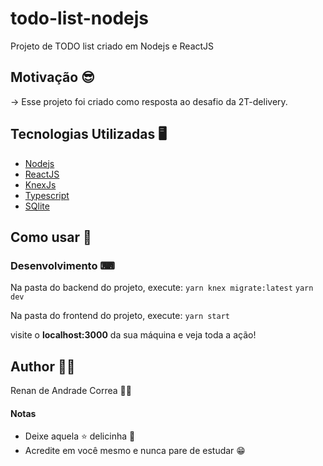 # todo-list-nodejs
Projeto de TODO list criado em Nodejs e ReactJS

## Motivação 😎
 -> Esse projeto foi criado como resposta ao desafio da 2T-delivery.
## Tecnologias Utilizadas 🖥
- [Nodejs](https://www.nodejs.org/)
- [ReactJS](https://pt-br.reactjs.org/)
- [KnexJs](knexjs.org/)
- [Typescript](https://www.typescriptlang.org/)
- [SQlite](https://www.sqlite.org/index.html)

## Como usar 🤔

### Desenvolvimento ⌨

Na pasta do backend do projeto, execute:
``
yarn knex migrate:latest
``
``yarn dev``

Na pasta do frontend do projeto, execute:
`yarn start`

visite o **localhost:3000** da sua máquina e veja toda a ação!

## Author 🧙🏻

Renan de Andrade Correa 🤵🏻

#### Notas
- Deixe aquela ⭐ delicinha 🤗
- Acredite em você mesmo e nunca pare de estudar 😁
